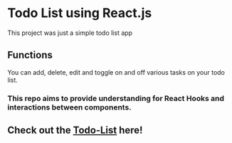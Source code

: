 # Todo List using React.js

This project was just a simple todo list app

## Functions
You can add, delete, edit and toggle on and off various tasks on your todo list.

### This repo aims to provide understanding for React Hooks and interactions between components.

## Check out the [Todo-List](https://sleepy-wozniak-d75461.netlify.app) here!